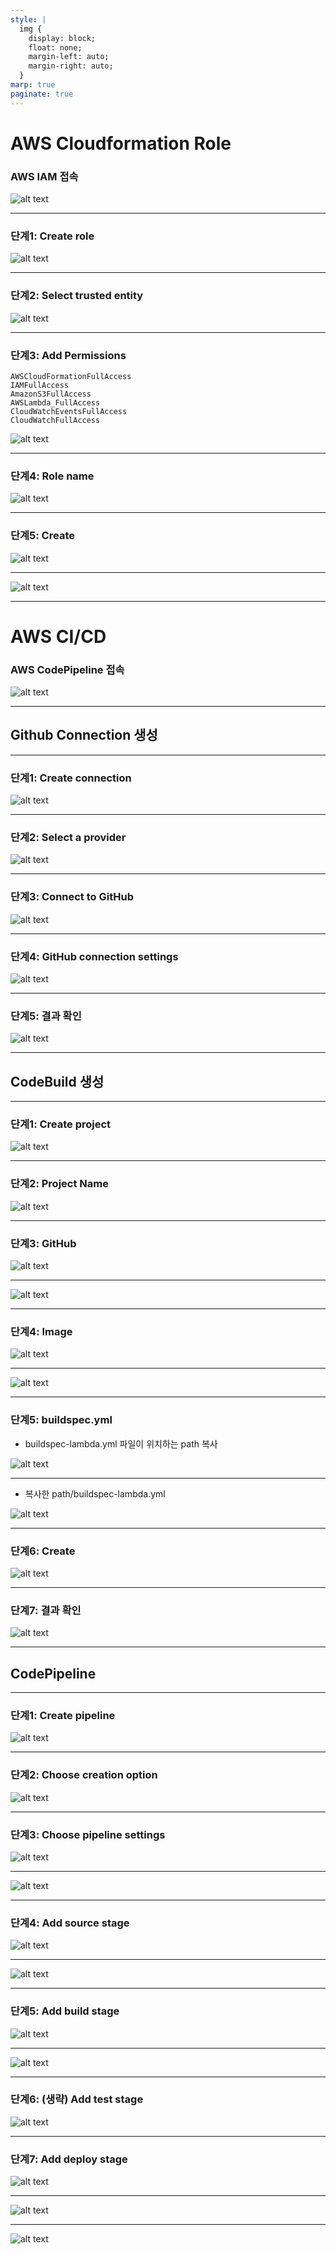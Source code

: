 ```yaml
---
style: |
  img {
    display: block;
    float: none;
    margin-left: auto;
    margin-right: auto;
  }
marp: true
paginate: true
---
```

# AWS Cloudformation Role
### AWS IAM 접속 
![alt text](image-44.png)

---
### 단계1: Create role
![alt text](image-45.png)

---
### 단계2: Select trusted entity
![alt text](image-46.png)

---
### 단계3: Add Permissions
```shell
AWSCloudFormationFullAccess
IAMFullAccess
AmazonS3FullAccess
AWSLambda_FullAccess
CloudWatchEventsFullAccess
CloudWatchFullAccess
```
![alt text](image-47.png)

---
### 단계4: Role name
![alt text](image-48.png)

---
### 단계5: Create
![alt text](image-49.png)

---
![alt text](image-50.png)

---
# AWS CI/CD
### AWS CodePipeline 접속 
![alt text](image-19.png)

---
## Github Connection 생성 

---
### 단계1: Create connection
![alt text](image-20.png)

---
### 단계2: Select a provider
![alt text](image-21.png)

---
### 단계3: Connect to GitHub
![alt text](image-22.png)

---
### 단계4: GitHub connection settings
![alt text](image-23.png)

---
### 단계5: 결과 확인  
![alt text](image-24.png)

---
## CodeBuild 생성 

---
### 단계1: Create project
![alt text](image-25.png)

---
### 단계2: Project Name
![alt text](image-26.png)

---
### 단계3: GitHub
![alt text](image-27.png)

---
![alt text](image-28.png)

---
### 단계4: Image
![alt text](image-29.png)

---
![alt text](image-30.png)

---
### 단계5: buildspec.yml 
- buildspec-lambda.yml 파일이 위치하는 path 복사 

![alt text](image-31.png)

---
- 복사한 path/buildspec-lambda.yml

![alt text](image-32.png)

---
### 단계6: Create
![alt text](image-33.png)

---
### 단계7: 결과 확인 
![alt text](image-34.png)

---
## CodePipeline 

---
### 단계1: Create pipeline
![alt text](image-35.png)

---
### 단계2: Choose creation option
![alt text](image-36.png)

---
### 단계3: Choose pipeline settings
![alt text](image-37.png)

---
![alt text](image-38.png)

---
### 단계4: Add source stage 
![alt text](image-39.png)

---
![alt text](image-40.png)

---
### 단계5: Add build stage
![alt text](image-41.png)

---
![alt text](image-42.png)

---
### 단계6: (생략) Add test stage
![alt text](image-43.png)

---
### 단계7: Add deploy stage
![alt text](image-51.png)

---
![alt text](image-52.png)

---
![alt text](image-53.png)






